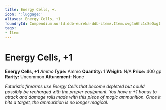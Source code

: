 ```yaml
---
title: Energy Cells, +1
icon: ':luggage:'
aliases: Energy Cells, +1
foundryId: Compendium.world.ddb-eureka-ddb-items.Item.xvg4n6hc1cSeOxgt
tags:
- Item
---
```


# Energy Cells, +1

**Energy Cells, +1**
_Ammo_
**Type:** Ammo
**Quantity:** 1
**Weight:** N/A
**Price:** 400 gp
**Rarity:** Uncommon
**Attunement:** None

*Futuristic firearms use Energy Cells that become depleted but could possibly be recharged with the proper equipment. You have a +1 bonus to attack and damage rolls made with this piece of magic ammunition. Once it hits a target, the ammunition is no longer magical.*